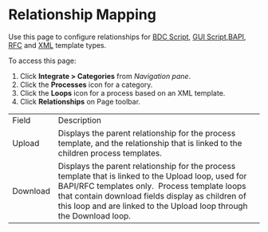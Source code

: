 # Relationship Mapping

<div class="use">

Use this page to configure relationships for [BDC
Script](../Use_Cases/ViewandConfigureRelationshipsBDC.htm), [GUI
Script,](../Use_Cases/VwConfigureRelshpsGUIe.htm)[BAPI](../Use_Cases/VwConfigureRlshipsProcBAPI.htm),
[RFC](../Use_Cases/VwConfigureRshpsProcRFC.htm) and
[XML](../Use_Cases/ConfigureRelaManuallyXML.htm) template types.

</div>

To access this page:

1.  Click <span style="font-weight: bold;">Integrate \>
    </span>**Categories** from *Navigation pane*.
2.  Click the **Processes** icon for a category.
3.  Click the **Loops** icon for a process based on an XML template.
4.  Click **Relationships** on Page
toolbar.

|          |                                                                                                                                                                                                                                                                                   |
| -------- | --------------------------------------------------------------------------------------------------------------------------------------------------------------------------------------------------------------------------------------------------------------------------------- |
| Field    | Description                                                                                                                                                                                                                                                                       |
| Upload   | Displays the parent relationship for the process template, and the relationship that is linked to the children process templates.                                                                                                                                                 |
| Download | Displays the parent relationship for the process template that is linked to the Upload loop, used for BAPI/RFC templates only.  Process template loops that contain download fields display as children of this loop and are linked to the Upload loop through the Download loop. |
